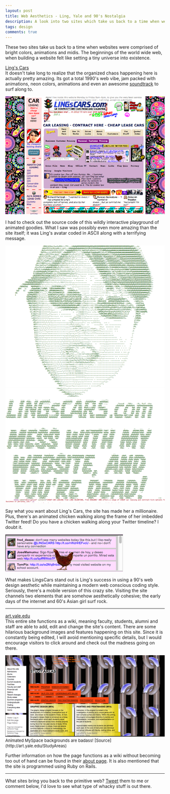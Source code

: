 ```yaml
---
layout: post
title: Web Aesthetics - Ling, Yale and 90's Nostalgia
description: A look into two sites which take us back to a time when websites were comprised of bright colors, animations and midis. The beginnings of the world wide web, when building a website felt like setting a tiny universe into existence.
tags: design
comments: true
---
```

These two sites take us back to a time when websites were comprised of bright colors, animations and midis. The beginnings of the world wide web, when building a website felt like setting a tiny universe into existence.

[Ling's Cars](http://www.lingscars.com/)<br>
It doesn't take long to realize that the organized chaos happening here is actually pretty amazing. Its got a total 1990's web vibe, jam packed with animations, neon colors, animations and even an awesome [soundtrack](http://open.spotify.com/album/4E34fFPINc54ZOnK0EMZpy) to surf along to.

<img src="/img/lingscars.jpg">

I had to check out the source code of this wildly interactive playground of animated goodies. What I saw was possibly even more amazing than the site itself; it was Ling's avatar coded in ASCII along with a terrifying message.

<img src="/img/lingcode1.png">
<img src="/img/lingcode2.png">

Say what you want about Ling's Cars, the site has made her a millionaire. Plus, there's an animated chicken walking along the frame of her imbedded Twitter feed! Do you have a chicken walking along your Twitter timeline? I doubt it.

<img src="/img/chicken.jpg">

What makes LingsCars stand out is Ling's success in using a 90's web design aesthetic while maintaining a modern web conscious coding style. Seriously, there's a mobile version of this crazy site. Visiting the site channels two elements that are somehow aesthetically cohesive; the early days of the internet and 60's Asian girl surf rock.

*******

[art.yale.edu](http://art.yale.edu)<br>
This entire site functions as a wiki, meaning faculty, students, alumni and staff are able to add, edit and change the site's content. There are some hilarious background images and features happening on this site. Since it is constantly being edited, I will avoid mentioning specific details, but I would encourage visitors to click around and check out the madness going on there.

<img src="/img/yaleart.jpg">
<font size="2px">Animated MySpace backgrounds are badass! [Source](http://art.yale.edu/StudyAreas) </font>

Further information on how the page functions as a wiki without becoming too out of hand can be found in their [about page](http://art.yale.edu/AboutThisSite). It is also mentioned that the site is programmed using Ruby on Rails.

*******

What sites bring you back to the primitive web? [Tweet](http://www.twitter.com/tonecodes) them to me or comment below, I'd love to see what type of whacky stuff is out there.
